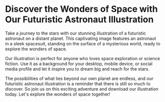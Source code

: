 <!--font:Poppins-->

# Discover the Wonders of Space with Our Futuristic Astronaut Illustration

Take a journey to the stars with our stunning illustration of a futuristic astronaut on a distant planet. This captivating image features an astronaut in a sleek spacesuit, standing on the surface of a mysterious world, ready to explore the wonders of space.

Our illustration is perfect for anyone who loves space exploration or science fiction. Use it as a background for your desktop, mobile device, or social media profile and let it inspire you to dream big and reach for the stars.

The possibilities of what lies beyond our own planet are endless, and our futuristic astronaut illustration is a reminder that there is still so much to discover. So join us on this exciting adventure and download our illustration today. Let's explore the wonders of space together!

<!--

Write me markdown content of website with wallpaper:

"An illustration of a futuristic astronaut in a sleek spacesuit, standing on the surface of a distant planet."

The header of the page should not be copy of the text but rather a real content of the website which is using this wallpaper.


---


# Explore the Unknown with Futuristic Astronaut Wallpaper

Looking for a wallpaper that inspires you to explore the unknown? Look no further than our futuristic astronaut wallpaper. This stunning illustration features an astronaut in a sleek spacesuit, standing on the surface of a distant planet. 

Whether you're a fan of science fiction or simply fascinated by space exploration, this wallpaper is sure to capture your imagination. Use it as the background for your desktop or mobile device and let it inspire you to reach for the stars.

So why wait? Download our futuristic astronaut wallpaper today and start exploring the unknown!


---


Heading should not include word "wallpaper". The website should not be about the wallpaper itself, wallpaper is just a related background, rewrite whole content.


---


# Discover the Wonders of Space Exploration with Our Futuristic Astronaut Illustration

Step into the future and explore the vast unknown with our stunning illustration of a futuristic astronaut on a distant planet. This captivating image features an astronaut in a sleek spacesuit, standing on the surface of a mysterious world, ready to embark on an incredible journey.

Whether you're a space enthusiast or simply love science fiction, our illustration is the perfect way to add a touch of wonder and inspiration to your digital space. Use it as a background for your desktop, mobile device, or social media profile and let it transport you to another world.

Our futuristic astronaut illustration is a reminder that there is still so much to discover and explore beyond our own planet. So join us on this exciting adventure and download our illustration today. Let's discover the wonders of space exploration together!


---


Heading is too long, rewrite whole content.


---


# Explore the Unknown with Our Futuristic Astronaut Illustration

Embark on a journey of discovery and exploration with our stunning illustration of a futuristic astronaut on a distant planet. This captivating image features an astronaut in a sleek spacesuit, standing on the surface of a mysterious world, ready to explore the unknown.

Our illustration is perfect for anyone who loves space exploration or science fiction. Use it as a background for your desktop, mobile device, or social media profile and let it inspire you to dream big and reach for the stars.

The possibilities of what lies beyond our own planet are endless, and our futuristic astronaut illustration is a reminder that there is still so much to discover. So join us on this exciting adventure and download our illustration today. Let's explore the wonders of space together!


---


Heading is too long, rewrite whole content.


---


# Discover the Wonders of Space with Our Futuristic Astronaut Illustration

Take a journey to the stars with our stunning illustration of a futuristic astronaut on a distant planet. This captivating image features an astronaut in a sleek spacesuit, standing on the surface of a mysterious world, ready to explore the wonders of space.

Our illustration is perfect for anyone who loves space exploration or science fiction. Use it as a background for your desktop, mobile device, or social media profile and let it inspire you to dream big and reach for the stars.

The possibilities of what lies beyond our own planet are endless, and our futuristic astronaut illustration is a reminder that there is still so much to discover. So join us on this exciting adventure and download our illustration today. Let's explore the wonders of space together!


---


Write me a Google font which is best fitting for the website.

Pick from the list:
- IBM Plex Sans
- Exo 2
- Roboto
- Dancing Script
- Poppins
- Lobster
- Inter
- Great Vibes
- Barlow Condensed
- Lato
- Orbitron
- Open Sans
- Playfair Display
- Montserrat
- Alegreya
- Futura
- Raleway


Write just the font name nothing else.


---


Poppins

-->
